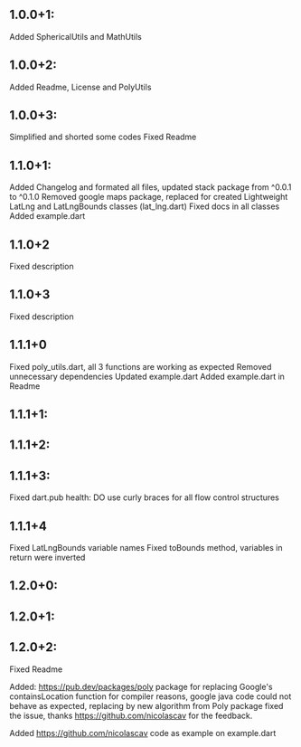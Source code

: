 ## 1.0.0+1:
Added SphericalUtils and MathUtils

## 1.0.0+2:
Added Readme, License and PolyUtils

## 1.0.0+3:
Simplified and shorted some codes
Fixed Readme

## 1.1.0+1:
Added Changelog and formated all files, updated stack package from ^0.0.1 to ^0.1.0
Removed google maps package, replaced for created Lightweight LatLng and LatLngBounds classes (lat_lng.dart)
Fixed docs in all classes
Added example.dart

## 1.1.0+2
Fixed description

## 1.1.0+3
Fixed description

## 1.1.1+0
Fixed poly_utils.dart, all 3 functions are working as expected
Removed unnecessary dependencies
Updated example.dart
Added example.dart in Readme

## 1.1.1+1:
## 1.1.1+2:
## 1.1.1+3:
Fixed dart.pub health:
DO use curly braces for all flow control structures

## 1.1.1+4
Fixed LatLngBounds variable names
Fixed toBounds method, variables in return were inverted

## 1.2.0+0:
## 1.2.0+1:
## 1.2.0+2:
Fixed Readme

Added: https://pub.dev/packages/poly package for replacing Google's containsLocation function for compiler reasons, google java code could not behave as expected, replacing by new algorithm from Poly package fixed the issue, thanks https://github.com/nicolascav for the feedback.

Added https://github.com/nicolascav code as example on example.dart
